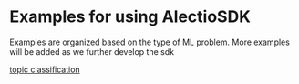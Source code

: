 # Examples for using AlectioSDK
Examples are organized based on the type of ML problem. 
More examples will be added as we further develop the sdk

[topic classification](./topic_classification)

